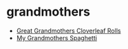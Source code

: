 # grandmothers

 * [Great Grandmothers Cloverleaf Rolls](index/g/great-grandmothers-cloverleaf-rolls-106293.json)
 * [My Grandmothers Spaghetti](index/m/my-grandmothers-spaghetti-2722.json)
